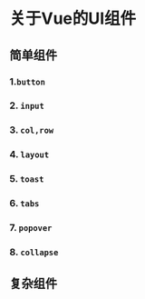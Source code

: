 # 关于Vue的UI组件

## 简单组件
### 1.`button`

### 2. `input`

### 3. `col,row`

### 4. `layout`

### 5. `toast`

### 6. `tabs`

### 7. `popover`

### 8. `collapse`

## 复杂组件